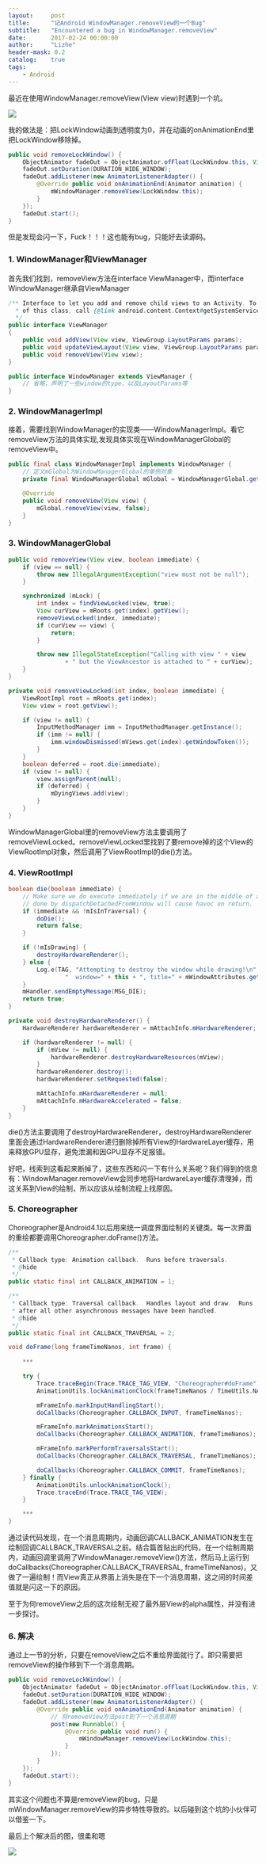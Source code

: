 ```yaml
---
layout:     post
title:      "记Android WindowManager.removeView的一个Bug"
subtitle:   "Encountered a bug in WindowManager.removeView"
date:       2017-02-24 00:00:00
author:     "Lizhe"
header-mask: 0.2
catalog:    true
tags:
    - Android
---
```


最近在使用WindowManager.removeView(View view)时遇到一个坑。

<img src="/img/in-post/post-android-window-remove-bug/window-removeview-bug.gif" />

我的做法是：把LockWindow动画到透明度为0，并在动画的onAnimationEnd里把LockWindow移除掉。

```java
public void removeLockWindow() {
    ObjectAnimator fadeOut = ObjectAnimator.ofFloat(LockWindow.this, View.ALPHA, 0);
    fadeOut.setDuration(DURATION_HIDE_WINDOW);
    fadeOut.addListener(new AnimatorListenerAdapter() {
        @Override public void onAnimationEnd(Animator animation) {
            mWindowManager.removeView(LockWindow.this);
        }
    });
    fadeOut.start();
}
```

但是发现会闪一下，Fuck！！！这也能有bug，只能好去读源码。

### 1. WindowManager和ViewManager

首先我们找到，removeView方法在interface ViewManager中，而interface WindowManager继承自ViewManager

```java
/** Interface to let you add and remove child views to an Activity. To get an instance
  * of this class, call {@link android.content.Context#getSystemService(java.lang.String) Context.getSystemService()}.
  */
public interface ViewManager
{
    public void addView(View view, ViewGroup.LayoutParams params);
    public void updateViewLayout(View view, ViewGroup.LayoutParams params);
    public void removeView(View view);
}

public interface WindowManager extends ViewManager {
	// 省略，声明了一些window的type，以及LayoutParams等
}
```

### 2. WindowManagerImpl

接着，需要找到WindowManager的实现类——WindowManagerImpl。看它removeView方法的具体实现,发现具体实现在WindowManagerGlobal的removeView中。
```java
public final class WindowManagerImpl implements WindowManager {
    // 定义mGlobal为WindowManagerGlobal的单例对象
    private final WindowManagerGlobal mGlobal = WindowManagerGlobal.getInstance();

    @Override
    public void removeView(View view) {
        mGlobal.removeView(view, false);
    }
}
```

### 3. WindowManagerGlobal

```java
public void removeView(View view, boolean immediate) {
    if (view == null) {
        throw new IllegalArgumentException("view must not be null");
    }

    synchronized (mLock) {
        int index = findViewLocked(view, true);
        View curView = mRoots.get(index).getView();
        removeViewLocked(index, immediate);
        if (curView == view) {
            return;
        }

        throw new IllegalStateException("Calling with view " + view
                + " but the ViewAncestor is attached to " + curView);
    }
}

private void removeViewLocked(int index, boolean immediate) {
    ViewRootImpl root = mRoots.get(index);
    View view = root.getView();

    if (view != null) {
        InputMethodManager imm = InputMethodManager.getInstance();
        if (imm != null) {
            imm.windowDismissed(mViews.get(index).getWindowToken());
        }
    }
    boolean deferred = root.die(immediate);
    if (view != null) {
        view.assignParent(null);
        if (deferred) {
            mDyingViews.add(view);
        }
    }
}
```

WindowManagerGlobal里的removeView方法主要调用了removeViewLocked。removeViewLocked里找到了要remove掉的这个View的ViewRootImpl对象，然后调用了ViewRootImpl的die()方法。

### 4. ViewRootImpl
```java
boolean die(boolean immediate) {
    // Make sure we do execute immediately if we are in the middle of a traversal or the damage
    // done by dispatchDetachedFromWindow will cause havoc on return.
    if (immediate && !mIsInTraversal) {
        doDie();
        return false;
    }

    if (!mIsDrawing) {
        destroyHardwareRenderer();
    } else {
        Log.e(TAG, "Attempting to destroy the window while drawing!\n" +
                "  window=" + this + ", title=" + mWindowAttributes.getTitle());
    }
    mHandler.sendEmptyMessage(MSG_DIE);
    return true;
}

private void destroyHardwareRenderer() {
    HardwareRenderer hardwareRenderer = mAttachInfo.mHardwareRenderer;

    if (hardwareRenderer != null) {
        if (mView != null) {
            hardwareRenderer.destroyHardwareResources(mView);
        }
        hardwareRenderer.destroy();
        hardwareRenderer.setRequested(false);

        mAttachInfo.mHardwareRenderer = null;
        mAttachInfo.mHardwareAccelerated = false;
    }
}
```
die()方法主要调用了destroyHardwareRenderer，destroyHardwareRenderer里面会通过HardwareRenderer递归删除掉所有View的HardwareLayer缓存，用来释放GPU显存，避免泄漏和因GPU显存不足报错。

好吧，线索到这看起来断掉了，这些东西和闪一下有什么关系呢？我们得到的信息有：WindowManager.removeView会同步地将HardwareLayer缓存清理掉，而这关系到View的绘制，所以应该从绘制流程上找原因。

### 5. Choreographer
Choreographer是Android4.1以后用来统一调度界面绘制的关键类。每一次界面的重绘都要调用Choreographer.doFrame()方法。

```java
/**
 * Callback type: Animation callback.  Runs before traversals.
 * @hide
 */
public static final int CALLBACK_ANIMATION = 1;

/**
 * Callback type: Traversal callback.  Handles layout and draw.  Runs
 * after all other asynchronous messages have been handled.
 * @hide
 */
public static final int CALLBACK_TRAVERSAL = 2;

void doFrame(long frameTimeNanos, int frame) {
    
    ***

    try {
        Trace.traceBegin(Trace.TRACE_TAG_VIEW, "Choreographer#doFrame");
        AnimationUtils.lockAnimationClock(frameTimeNanos / TimeUtils.NANOS_PER_MS);

        mFrameInfo.markInputHandlingStart();
        doCallbacks(Choreographer.CALLBACK_INPUT, frameTimeNanos);

        mFrameInfo.markAnimationsStart();
        doCallbacks(Choreographer.CALLBACK_ANIMATION, frameTimeNanos);

        mFrameInfo.markPerformTraversalsStart();
        doCallbacks(Choreographer.CALLBACK_TRAVERSAL, frameTimeNanos);

        doCallbacks(Choreographer.CALLBACK_COMMIT, frameTimeNanos);
    } finally {
        AnimationUtils.unlockAnimationClock();
        Trace.traceEnd(Trace.TRACE_TAG_VIEW);
    }

	***
}
```
通过读代码发现，在一个消息周期内，动画回调CALLBACK_ANIMATION发生在绘制回调CALLBACK_TRAVERSAL之前。结合篇首贴出的代码，在一个绘制周期内，动画回调里调用了WindowManager.removeView()方法，然后马上运行到doCallbacks(Choreographer.CALLBACK_TRAVERSAL, frameTimeNanos)，又做了一遍绘制！而View真正从界面上消失是在下一个消息周期，这之间的时间差值就是闪这一下的原因。

至于为何removeView之后的这次绘制无视了最外层View的alpha属性，并没有进一步探讨。

### 6. 解决

通过上一节的分析，只要在removeView之后不重绘界面就行了。即只需要把removeView的操作移到下一个消息周期。

```java
public void removeLockWindow() {
    ObjectAnimator fadeOut = ObjectAnimator.ofFloat(LockWindow.this, View.ALPHA, 0);
    fadeOut.setDuration(DURATION_HIDE_WINDOW);
    fadeOut.addListener(new AnimatorListenerAdapter() {
        @Override public void onAnimationEnd(Animator animation) {
            // 将removeView方法post到下一个消息周期
            post(new Runnable() {
                @Override public void run() {
                    mWindowManager.removeView(LockWindow.this);
                }
            });
        }
    });
    fadeOut.start();
}
```

其实这个问题也不算是removeView的bug，只是mWindowManager.removeView的异步特性导致的。以后碰到这个坑的小伙伴可以借鉴一下。

最后上个解决后的图，很柔和嗯

<img src="/img/in-post/post-android-window-remove-bug/window-removeview-normal.gif" />